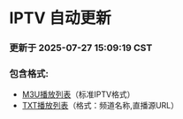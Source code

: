 # IPTV 自动更新

### 更新于 2025-07-27 15:09:19 CST

### 包含格式:
- [M3U播放列表](IPTV.m3u)（标准IPTV格式）
- [TXT播放列表](IPTV.txt)（格式：频道名称,直播源URL）
